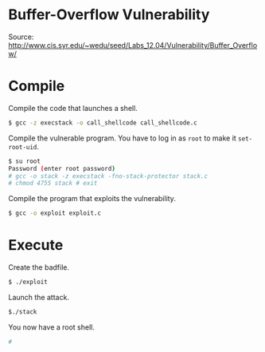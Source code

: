 # Buffer-Overflow Vulnerability

Source: http://www.cis.syr.edu/~wedu/seed/Labs_12.04/Vulnerability/Buffer_Overflow/

# Compile

Compile the code that launches a shell.

```bash
$ gcc -z execstack -o call_shellcode call_shellcode.c
```

Compile the vulnerable program. You have to log in as `root` to make it `set-root-uid`.

```bash
$ su root 
Password (enter root password) 
# gcc -o stack -z execstack -fno-stack-protector stack.c 
# chmod 4755 stack # exit
```

Compile the program that exploits the vulnerability.

```bash
$ gcc -o exploit exploit.c 
```

# Execute

Create the badfile.

```bash
$ ./exploit
```

Launch the attack.

```bash
$./stack
```

You now have a root shell.

```bash
# 
``` 